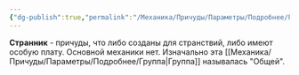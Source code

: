 ```yaml
---
{"dg-publish":true,"permalink":"/Механика/Причуды/Параметры/Подробнее/Группы причуд/Группа - Странник/","noteIcon":"","created":"2025-07-12T09:56:02.566+03:00","updated":"2025-07-29T23:55:57.566+03:00"}
---
```


**Странник** - причуды, что либо созданы для странствий, либо имеют особую плату. Основной механики нет. Изначально эта [[Механика/Причуды/Параметры/Подробнее/Группа\|Группа]] называлась "Общей".